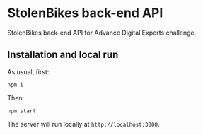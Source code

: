 # StolenBikes back-end API

StolenBikes back-end API for Advance Digital Experts challenge.

## Installation and local run

As usual, first:

`npm i`

Then:

`npm start`

The server will run locally at `http://localhost:3000`.
